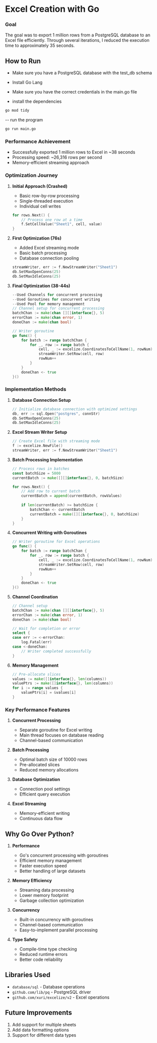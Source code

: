 # Excel Creation with Go

### Goal
The goal was to export 1 million rows from a PostgreSQL database to an Excel file efficiently. Through several iterations, I reduced the execution time to approximately 35 seconds.

## How to Run
  - Make sure you have a PostgreSQL database with the test_db schema

  - Install Go Lang
  - Make sure you have the correct   credentials in the main.go file
  - install the dependencies

```bash
go mod tidy
```
  -- run the program
```bash
go run main.go
```

### Performance Achievement
- Successfully exported 1 million rows to Excel in ~38 seconds
- Processing speed: ~26,316 rows per second
- Memory-efficient streaming approach

### Optimization Journey

1. **Initial Approach (Crashed)**
   - Basic row-by-row processing
   - Single-threaded execution
   - Individual cell writes
   ```go
   for rows.Next() {
       // Process one row at a time
       f.SetCellValue("Sheet1", cell, value)
   }
   ```

2. **First Optimization (76s)**
   - Added Excel streaming mode
   - Basic batch processing
   - Database connection pooling
   ```go
   streamWriter, err := f.NewStreamWriter("Sheet1")
   db.SetMaxOpenConns(25)
   db.SetMaxIdleConns(25)
   ```

3. **Final Optimization (38-44s)**
   ```go
   --Used Channels for concurrent processing
   --Used Goroutines for concurrent writing
   --Used Pool for memory management
   // Channel setup for concurrent processing
   batchChan := make(chan [][]interface{}, 5)
   errorChan := make(chan error, 1)
   doneChan := make(chan bool)

   // Writer goroutine
   go func() {
       for batch := range batchChan {
           for _, row := range batch {
               cell, _ := excelize.CoordinatesToCellName(1, rowNum)
               streamWriter.SetRow(cell, row)
               rowNum++
           }
       }
       doneChan <- true
   }()
   ```

### Implementation Methods

1. **Database Connection Setup**
   ```go
   // Initialize database connection with optimized settings
   db, err := sql.Open("postgres", connStr)
   db.SetMaxOpenConns(25)
   db.SetMaxIdleConns(25)
   ```

2. **Excel Stream Writer Setup**
   ```go
   // Create Excel file with streaming mode
   f := excelize.NewFile()
   streamWriter, err := f.NewStreamWriter("Sheet1")
   ```

3. **Batch Processing Implementation**
   ```go
   // Process rows in batches
   const batchSize = 5000
   currentBatch := make([][]interface{}, 0, batchSize)
   
   for rows.Next() {
       // Add row to current batch
       currentBatch = append(currentBatch, rowValues)
       
       if len(currentBatch) >= batchSize {
           batchChan <- currentBatch
           currentBatch = make([][]interface{}, 0, batchSize)
       }
   }
   ```

4. **Concurrent Writing with Goroutines**
   ```go
   // Writer goroutine for Excel operations
   go func() {
       for batch := range batchChan {
           for _, row := range batch {
               cell, _ := excelize.CoordinatesToCellName(1, rowNum)
               streamWriter.SetRow(cell, row)
               rowNum++
           }
       }
       doneChan <- true
   }()
   ```

5. **Channel Coordination**
   ```go
   // Channel setup
   batchChan := make(chan [][]interface{}, 5)
   errorChan := make(chan error, 1)
   doneChan := make(chan bool)

   // Wait for completion or error
   select {
   case err := <-errorChan:
       log.Fatal(err)
   case <-doneChan:
       // Writer completed successfully
   }
   ```

6. **Memory Management**
   ```go
   // Pre-allocate slices
   values := make([]interface{}, len(columns))
   valuePtrs := make([]interface{}, len(columns))
   for i := range values {
       valuePtrs[i] = &values[i]
   }
   ```

### Key Performance Features

1. **Concurrent Processing**
   - Separate goroutine for Excel writing
   - Main thread focuses on database reading
   - Channel-based communication

2. **Batch Processing**
   - Optimal batch size of 10000 rows
   - Pre-allocated slices
   - Reduced memory allocations

3. **Database Optimization**
   - Connection pool settings
   - Efficient query execution

4. **Excel Streaming**
   - Memory-efficient writing
   - Continuous data flow

## Why Go Over Python?

1. **Performance**
   - Go's concurrent processing with goroutines
   - Efficient memory management
   - Faster execution speed
   - Better handling of large datasets

2. **Memory Efficiency**
   - Streaming data processing
   - Lower memory footprint
   - Garbage collection optimization

3. **Concurrency**
   - Built-in concurrency with goroutines
   - Channel-based communication
   - Easy-to-implement parallel processing

4. **Type Safety**
   - Compile-time type checking
   - Reduced runtime errors
   - Better code reliability

## Libraries Used
- `database/sql` - Database operations
- `github.com/lib/pq` - PostgreSQL driver
- `github.com/xuri/excelize/v2` - Excel operations

## Future Improvements
1. Add support for multiple sheets
2. Add data formatting options
3. Support for different data types
